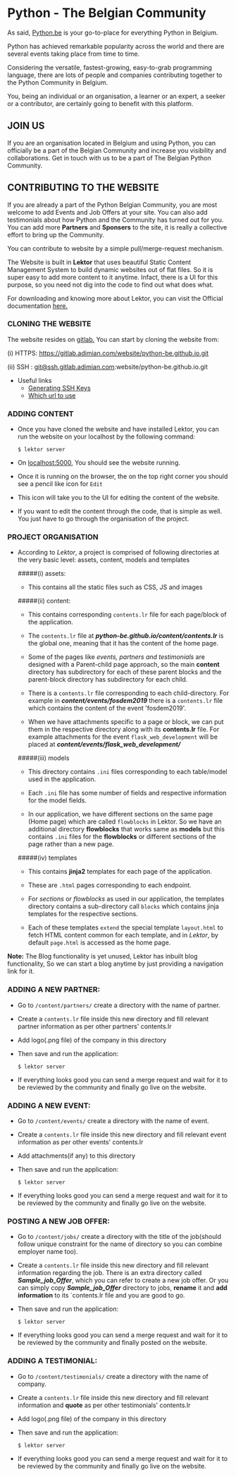 # Python - The Belgian Community

As said, [Python.be](www.python.be) is your go-to-place for everything Python in Belgium.

Python has achieved remarkable popularity across the world and there are several events taking place from time to time.

Considering the versatile, fastest-growing, easy-to-grab programming language, there are lots of people and companies contributing together to the Python Community in Belgium.

You, being an individual or an organisation, a learner or an expert, a seeker or a contributor, are certainly going to benefit with this platform.

## JOIN US

If you are an organisation located in Belgium and using Python, you can officially be a part of the Belgian Community and increase you visibility and collaborations.
Get in touch with us to be a part of The Belgian Python Community.

## CONTRIBUTING TO THE WEBSITE

If you are already a part of the Python Belgian Community, 
you are most welcome to add Events and Job Offers at your site.
You can also add testimonials about how Python and the Community has turned out for you.
You can add more **Partners** and **Sponsers** to the site, it is really a collective effort to bring up the Community.

You can contribute to website by a simple pull/merge-request mechanism.

The Website is built in **Lektor** that uses beautiful Static Content Management System to build dynamic websites out of flat files. 
So it is super easy to add more content to it anytime. Infact, there is a UI for this purpose, so you need not dig into the code to find out what does what.

For downloading and knowing more about Lektor, you can visit the Official documentation [here.](https://www.getlektor.com)

### CLONING THE WEBSITE

The website resides on [gitlab.](https://github.com/python-be/python-be.github.io) 
You can start by cloning the website from:

(i) HTTPS: https://gitlab.adimian.com/website/python-be.github.io.git

(ii) SSH : git@ssh.gitlab.adimian.com:website/python-be.github.io.git
   - Useful links     
     - [Generating SSH Keys](https://help.github.com/articles/connecting-to-github-with-ssh/)
     - [Which url to use](https://help.github.com/articles/which-remote-url-should-i-use/#cloning-with-ssh)


### ADDING CONTENT 

  - Once you have cloned the website and have installed Lektor, you can run the website on your localhost by the following command:

        $ lektor server
      
  - On [localhost:5000](https://localhost:5000), You should see the website running.
  - Once it is running on the browser, the on the top right corner you should see a pencil like icon for `Edit` 
  - This icon will take you to the UI for editing the content of the website.
  - If you want to edit the content through the code, that is simple as well. 
    You just have to go through the organisation of the project.
  
### PROJECT ORGANISATION

  - According to *Lektor*, a project is comprised of following directories at the very basic level:
  assets, content, models and templates
  
    #####(i)   assets:
     
     - This contains all the static files such as CSS, JS and images
    
    #####(ii)  content: 
    
     - This contains corresponding `contents.lr` file for each page/block of the application.
    
     - The `contents.lr` file at **_python-be.github.io/content/contents.lr_** is the global one, meaning that it has the content of the home page.
    
     - Some of the pages like *events, partners and testimonials* are designed with a Parent-child page approach, 
       so the main **content** directory has subdirectory for each of these parent blocks 
       and the parent-block directory has subdirectory for each child. 
    
     - There is a `contents.lr` file corresponding to each child-directory. 
       For example in **_content/events/fosdem2019_** there is a `contents.lr` file which contains the content of the event 'fosdem2019'. 
       
     - When we have attachments specific to a page or block, we can put them in the respective directory along with its **contents.lr** file. 
       For example attachments for the event `flask_web_development` will be placed at **_content/events/flask_web_development/_**
    
    #####(iii) models
    
     - This directory contains `.ini` files corresponding to each table/model used in the application.
     
     - Each `.ini` file has some number of fields and respective information for the model fields. 
     
     - In our application, we have different sections on the same page (Home page) which are called `flowblocks` in Lektor.
       So we have an additional directory **flowblocks** that works same as **models** but this contains 
       `.ini` files for the **flowblocks** or different sections of the page rather than a new page.
    
    #####(iv)  templates
    
     - This contains **jinja2** templates for each page of the application.
     
     - These are `.html` pages corresponding to each endpoint.
     
     - For *sections* or *flowblocks* as used in our application, the templates directory contains a sub-directory call `blocks`
       which contains jinja templates for the respective sections.
       
     - Each of these templates `extend` the special template `layout.html` 
       to fetch HTML content common for each template, 
       and in *Lektor*, by default `page.html` is accessed as the home page.
     

**Note:** The Blog functionality is yet unused, Lektor has inbuilt blog functionality, So we can start a blog anytime by just providing a navigation link for it.

### ADDING A NEW PARTNER:

  - Go to `/content/partners/` create a directory with the name of partner.
  - Create a `contents.lr` file inside this new directory and fill relevant partner information as per other partners' contents.lr
  - Add logo(.png file) of the company in this directory
  - Then save and run the application:

        $ lektor server
  
  - If everything looks good you can send a merge request and wait for it to be reviewed by the community and finally go live on the website.

### ADDING A NEW EVENT:

  - Go to `/content/events/` create a directory with the name of event.
  - Create a `contents.lr` file inside this new directory and fill relevant event information as per other events' contents.lr
  - Add attachments(if any) to this directory
  - Then save and run the application:

        $ lektor server
  
  - If everything looks good you can send a merge request and wait for it to be reviewed by the community and finally go live on the website.
  
### POSTING A NEW JOB OFFER:

  - Go to `/content/jobs/` create a directory with the title of the job(should follow unique constraint for the name of directory so you can combine employer name too).
  - Create a `contents.lr` file inside this new directory and fill relevant information regarding the job.
    There is an extra directory called **_Sample_job_Offer_**, which you can refer to create a new job offer.
    Or you can simply copy **_Sample_job_Offer_** directory to jobs, **rename** it and **add information** to its `contents.lr file and you are good to go.
  - Then save and run the application:

        $ lektor server
  
  - If everything looks good you can send a merge request and wait for it to be reviewed by the community and finally posted on the website.
  
### ADDING A TESTIMONIAL:

  - Go to `/content/testimonials/` create a directory with the name of company.
  - Create a `contents.lr` file inside this new directory and fill relevant information and **quote** as per other testimonials' contents.lr
  - Add logo(.png file) of the company in this directory
  - Then save and run the application:

        $ lektor server
  
  - If everything looks good you can send a merge request and wait for it to be reviewed by the community and finally go live on the website.

